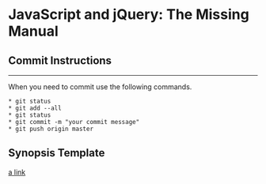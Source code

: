 # JavaScript and jQuery: The Missing Manual

## Commit Instructions
---
When you need to commit use the following commands.

	* git status
	* git add --all
	* git status
	* git commit -m "your commit message"
	* git push origin master
	
## Synopsis Template

[a link](https://docs.google.com/document/d/1pB1PZ_s6LGZeoQUW_2ZadbeoAm5eAFHkAt_PB1bYakw/edit?usp=sharing)